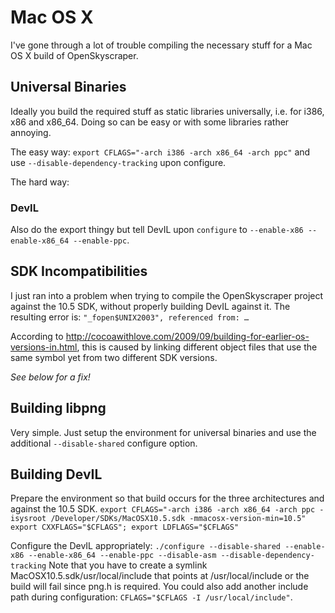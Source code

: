Mac OS X
========
I've gone through a lot of trouble compiling the necessary stuff for a Mac OS X build of OpenSkyscraper.


Universal Binaries
------------------
Ideally you build the required stuff as static libraries universally, i.e. for i386, x86 and x86_64. Doing so can be easy or with some libraries rather annoying.

The easy way: `export CFLAGS="-arch i386 -arch x86_64 -arch ppc"` and use `--disable-dependency-tracking` upon configure.

The hard way:

### DevIL
Also do the export thingy but tell DevIL upon `configure` to `--enable-x86 --enable-x86_64 --enable-ppc`.


SDK Incompatibilities
---------------------
I just ran into a problem when trying to compile the OpenSkyscraper project against the 10.5 SDK, without properly building DevIL against it. The resulting error is:
`"_fopen$UNIX2003", referenced from: …`

According to http://cocoawithlove.com/2009/09/building-for-earlier-os-versions-in.html, this is caused by linking different object files that use the same symbol yet from two different SDK versions.

*See below for a fix!*


Building libpng
---------------
Very simple. Just setup the environment for universal binaries and use the additional `--disable-shared` configure option.


Building DevIL
--------------
Prepare the environment so that build occurs for the three architectures and against the 10.5 SDK.
`export CFLAGS="-arch i386 -arch x86_64 -arch ppc -isysroot /Developer/SDKs/MacOSX10.5.sdk -mmacosx-version-min=10.5"`
`export CXXFLAGS="$CFLAGS"; export LDFLAGS="$CFLAGS"`

Configure the DevIL appropriately:
`./configure --disable-shared --enable-x86 --enable-x86_64 --enable-ppc --disable-asm --disable-dependency-tracking`
Note that you have to create a symlink MacOSX10.5.sdk/usr/local/include that points at /usr/local/include or the build will fail since png.h is required. You could also add another include path during configuration: `CFLAGS="$CFLAGS -I /usr/local/include"`.